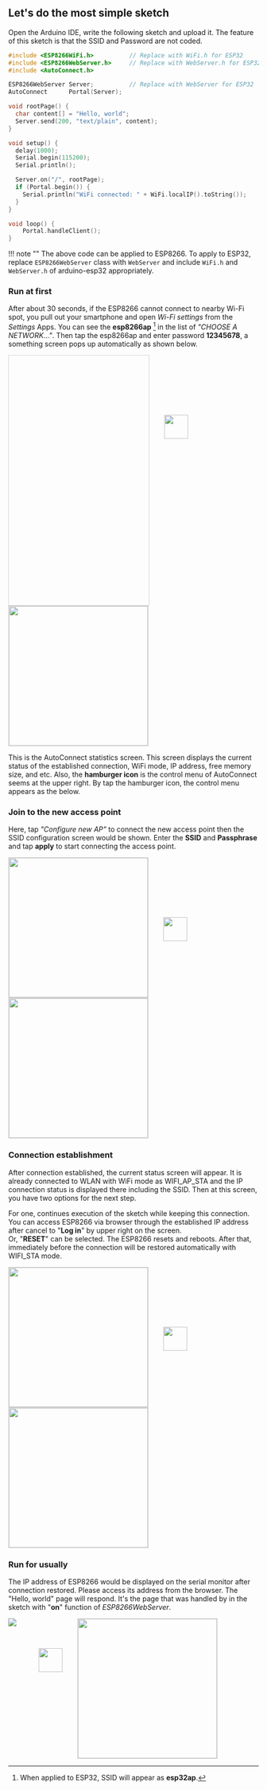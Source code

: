## Let's do the most simple sketch

Open the Arduino IDE, write the following sketch and upload it. The feature of this sketch is that the SSID and Password are not coded.

```cpp
#include <ESP8266WiFi.h>          // Replace with WiFi.h for ESP32
#include <ESP8266WebServer.h>     // Replace with WebServer.h for ESP32
#include <AutoConnect.h>

ESP8266WebServer Server;          // Replace with WebServer for ESP32
AutoConnect      Portal(Server);

void rootPage() {
  char content[] = "Hello, world";
  Server.send(200, "text/plain", content);
}

void setup() {
  delay(1000);
  Serial.begin(115200);
  Serial.println();

  Server.on("/", rootPage);
  if (Portal.begin()) {
    Serial.println("WiFi connected: " + WiFi.localIP().toString());
  }
}

void loop() {
	Portal.handleClient();
}
```

!!! note ""
    The above code can be applied to ESP8266. To apply to ESP32, replace ```ESP8266WebServer``` class with ```WebServer``` and include ```WiFi.h``` and ```WebServer.h``` of arduino-esp32 appropriately.

### <i class="fa fa-play-circle"></i> Run at first

After about 30 seconds, if the ESP8266 cannot connect to nearby Wi-Fi spot, you pull out your smartphone and open *Wi-Fi settings* from the *Settings* Apps. You can see the **esp8266ap** [^1] in the list of *"CHOOSE A NETWORK..."*. Then tap the esp8266ap and enter password **12345678**, a something screen pops up automatically as shown below.

[^1]:When applied to ESP32, SSID will appear as **esp32ap**.

<span style="display:inline-block;width:282px;height:501px;border:1px solid lightgrey;"><img data-gifffer="./images/login_ani.gif" data-gifffer-width="280" style="width:280px;" /></span><img src="./images/arrow_right.svg" style="vertical-align:top;padding-top:120px;width:48px;margin-left:30px;margin-right:30px;" /><img src="./images/stat.png" style="border:1px solid lightgrey;width:280px;" /></span>

This is the AutoConnect statistics screen. This screen displays the current status of the established connection, WiFi mode, IP address, free memory size, and etc. Also, the **hamburger icon** is the control menu of AutoConnect seems at the upper right. By tap the hamburger icon, the control menu appears as the below.

### <i class="fa fa-cog"></i> Join to the new access point

Here, tap *"Configure new AP"* to connect the new access point then the SSID configuration screen would be shown. Enter the **SSID** and **Passphrase** and tap **apply** to start connecting the access point.

<img src="./images/menu_login.png" style="border:1px solid lightgrey;width:280px;" /><img src="./images/arrow_right.svg" style="vertical-align:top;padding-top:120px;width:48px;margin-left:30px;margin-right:30px;" /><img src="./images/config_ssid.png" style="border:1px solid lightgrey;width:280px;" />

### <i class="fa fa-rss"></i> Connection establishment

After connection established, the current status screen will appear. It is already connected to WLAN with WiFi mode as WIFI\_AP\_STA and the IP connection status is displayed there including the SSID. Then at this screen, you have two options for the next step.

For one, continues execution of the sketch while keeping this connection. You can access ESP8266 via browser through the established IP address after cancel to "**Log in**" by upper right on the screen.  
Or, "**RESET**" can be selected. The ESP8266 resets and reboots. After that, immediately before the connection will be restored automatically with WIFI\_STA mode.

<img src="./images/established.png" style="border:1px solid lightgrey;width:280px;" /><img src="./images/arrow_right.svg" style="vertical-align:top;padding-top:120px;width:48px;margin-left:30px;margin-right:30px;" /><img src="./images/reset.png" style="border:1px solid lightgrey;width:280px;" />

### <i class="fa fa-play-circle"></i> Run for usually

The IP address of ESP8266 would be displayed on the serial monitor after connection restored. Please access its address from the browser. The "Hello, world" page will respond. It's the page that was handled by in the sketch with "**on**" function of *ESP8266WebServer*.

<img src="./images/serial.png" style="vertical-align:top;" /><img src="./images/arrow_right.svg" style="vertical-align:top;padding-top:60px;width:48px;margin-left:45px;margin-right:30px;" /><img src="./images/hello_world.png" style="border:1px solid lightgrey;width:280px;" />

<script>
  window.onload = function() {
    Gifffer();
  };
</script>
